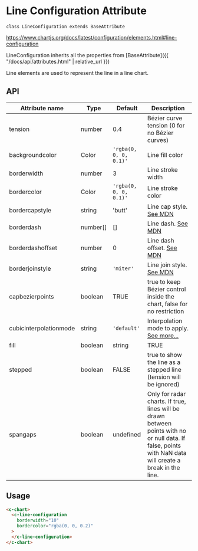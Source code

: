# Line Configuration Attribute
`class LineConfiguration extends BaseAttribute`

https://www.chartjs.org/docs/latest/configuration/elements.html#line-configuration

LineConfiguration inherits all the properties from [BaseAttribute]({{ "/docs/api/attributes.html" | relative_url }})

Line elements are used to represent the line in a line chart.


## API

| Attribute name | Type | Default | Description
| --- | --- | --- | ---
| tension | number | 0.4 | Bézier curve tension (0 for no Bézier curves)
| backgroundcolor | Color | `'rgba(0, 0, 0, 0.1)'` | Line fill color
| borderwidth | number | 3 | Line stroke width
| bordercolor | Color | `'rgba(0, 0, 0, 0.1)'` | Line stroke color
| bordercapstyle | string | 'butt' | Line cap style. [See MDN](https://developer.mozilla.org/en/docs/Web/API/CanvasRenderingContext2D/lineCap)
| borderdash | number[] | [] | Line dash. [See MDN](https://developer.mozilla.org/en-US/docs/Web/API/CanvasRenderingContext2D/setLineDash)
| borderdashoffset | number | 0 | Line dash offset. [See MDN](https://developer.mozilla.org/en-US/docs/Web/API/CanvasRenderingContext2D/lineDashOffset)
| borderjoinstyle | string | `'miter'` | Line join style. [See MDN](https://developer.mozilla.org/en-US/docs/Web/API/CanvasRenderingContext2D/lineJoin)
| capbezierpoints | boolean | TRUE | true to keep Bézier control inside the chart, false for no restriction
| cubicinterpolationmode | string | `'default'` | Interpolation mode to apply. [See more...](https://www.chartjs.org/docs/latest/charts/line.html#cubicinterpolationmode)
| fill | boolean|string | TRUE | How to fill the area under the line. See [area charts](https://www.chartjs.org/docs/latest/charts/area.html#filling-modes)
| stepped | boolean | FALSE | true to show the line as a stepped line (tension will be ignored)
| spangaps | boolean | undefined | Only for radar charts. If true, lines will be drawn between points with no or null data. If false, points with NaN data will create a break in the line.

## Usage

```html
<c-chart>
  <c-line-configuration
    borderwidth="10"
    bordercolor="rgba(0, 0, 0.2)"
  >
  </c-line-configuration>
</c-chart>
```

